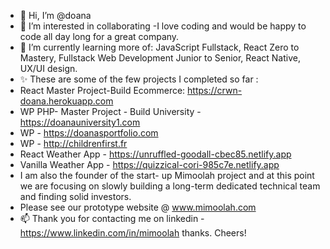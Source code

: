 - 👋 Hi, I’m @doana 
- 👀 I’m interested in collaborating -I love coding and would be happy to code all day long for a great company.
- 🌱 I’m currently learning more of: JavaScript Fullstack, React Zero to Mastery, Fullstack Web Development Junior to Senior, React Native, UX/UI design.
- ✨ These are some of the few projects I completed so far : 
- React Master Project-Build Ecommerce: https://crwn-doana.herokuapp.com  
- WP PHP- Master Project - Build University - https://doanauniversity1.com
- WP - https://doanasportfolio.com
- WP - http://childrenfirst.fr
- React Weather App - https://unruffled-goodall-cbec85.netlify.app
- Vanilla Weather App - https://quizzical-cori-985c7e.netlify.app
- I am also the founder of the start- up Mimoolah project and at this point we are focusing on slowly building a long-term dedicated technical team and finding solid investors.
- Please see our prototype website @ www.mimoolah.com 
- 📫 Thank you for contacting me on linkedin - https://www.linkedin.com/in/mimoolah thanks.
Cheers!


<!---
doana01/doana01 is a ✨ special ✨ repository because its `README.md` (this file) appears on your GitHub profile.
You can click the Preview link to take a look at your changes.
--->
